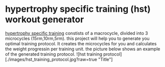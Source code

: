 # hypertrophy specific training (hst) workout generator
[hypertrophy specific training](https://fitoverfat.com/hypertrophy-specific-training/) constists of a macrocycle, divided into 3 microcycles (15rm,10rm,5rm). this project will help you to generate you optimal training protocol. It creates the microcycles for you and calculates the weight progressin per training unit. the picture below shows an example of the generated training protocol.
![hst training protocol][./images/hst_training_protocol.jpg?raw=true "Title"]